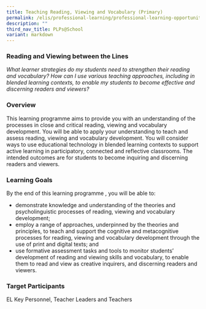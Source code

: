 ```yaml
---
title: Teaching Reading, Viewing and Vocabulary (Primary)
permalink: /elis/professional-learning/professional-learning-opportunities/teaching-reading-viewing-vocabulary/
description: ""
third_nav_title: PLPs@School
variant: markdown
---
```

### Reading and Viewing between the Lines

<em>What learner strategies do my students need to strengthen their reading and vocabulary? How can I use various teaching approaches, including in blended learning contexts, to enable my students to become effective and discerning readers and viewers?</em>

### Overview

This learning programme aims to provide you with an understanding of the processes in close and critical reading, viewing and vocabulary development. You will be able to apply your understanding to teach and assess reading, viewing and vocabulary development. You will consider ways to use educational technology in blended learning contexts to support active learning in participatory, connected and reflective classrooms. The intended outcomes are for students to become inquiring and discerning readers and viewers.

### Learning Goals

By the end of this&nbsp;learning programme&nbsp;, you will be able to:

*   demonstrate knowledge and understanding of the theories and psycholinguistic processes of reading, viewing and vocabulary development;
*   employ a range of approaches, underpinned by the theories and principles, to teach and support the cognitive and metacognitive processes for reading, viewing and vocabulary development through the use of print and digital texts; and
*   use formative assessment tasks and tools to monitor students’ development of reading and viewing skills and vocabulary, to enable them to read and view as creative inquirers, and discerning readers and viewers.

### Target Participants
EL Key Personnel, Teacher Leaders and Teachers